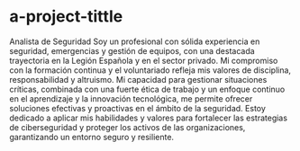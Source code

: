 # a-project-tittle
Analista de Seguridad
Soy un profesional con sólida experiencia en seguridad, emergencias y gestión de equipos, con una destacada trayectoria en la Legión Española y en el sector privado. Mi compromiso con la formación continua y el voluntariado refleja mis valores de disciplina, responsabilidad y altruismo. Mi capacidad para gestionar situaciones críticas, combinada con una fuerte ética de trabajo y un enfoque continuo en el aprendizaje y la innovación tecnológica, me permite ofrecer soluciones efectivas y proactivas en el ámbito de la seguridad. Estoy dedicado a aplicar mis habilidades y valores para fortalecer las estrategias de ciberseguridad y proteger los activos de las organizaciones, garantizando un entorno seguro y resiliente.
